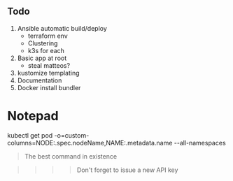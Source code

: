 ## Todo

1. Ansible automatic build/deploy
    - terraform env  
    - Clustering
    - k3s for each
1. Basic app at root
    - steal matteos?
1. kustomize templating
1. Documentation
1. Docker install bundler

# Notepad

kubectl get pod -o=custom-columns=NODE:.spec.nodeName,NAME:.metadata.name --all-namespaces

> The best command in existence

>>>> Don't forget to issue a new API key